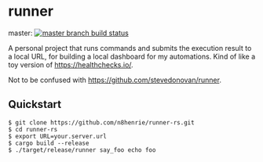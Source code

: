 # runner

master: [![master branch build status](https://github.com/n8henrie/runner-rs/actions/workflows/build.yml/badge.svg?branch=master)](https://github.com/n8henrie/runner-rs/actions/workflows/build.yml)

<!-- dev: [![dev branch build status](https://github.com/n8henrie/runner-rs/actions/workflows/build.yml/badge.svg?branch=dev)](https://github.com/n8henrie/runner-rs/actions/workflows/build.yml) -->

A personal project that runs commands and submits the execution result to a
local URL, for building a local dashboard for my automations. Kind of like a
toy version of <https://healthchecks.io/>.


Not to be confused with <https://github.com/stevedonovan/runner>.

## Quickstart

```console
$ git clone https://github.com/n8henrie/runner-rs.git
$ cd runner-rs
$ export URL=your.server.url
$ cargo build --release
$ ./target/release/runner say_foo echo foo
```
